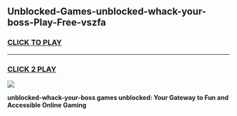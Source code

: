 
## Unblocked-Games-unblocked-whack-your-boss-Play-Free-vszfa
<h3>
<a href="https://premium76.site?title=unblocked-whack-your-boss&ref=10A">CLICK TO PLAY</a></h3>
<hr>

<h3>
<a href="https://premium76.site?title=unblocked-whack-your-boss&ref=10A">CLICK 2 PLAY</a>
  
</h3>

<a href="https://premium76.site?title=unblocked-whack-your-boss&ref=10A"><img src="https://clearcache.store/games.png"></a>


**unblocked-whack-your-boss games unblocked: Your Gateway to Fun and Accessible Online Gaming**
